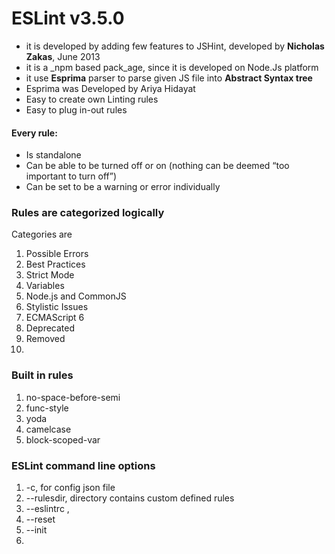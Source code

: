 # ESLint v3.5.0

* it is developed by adding few features to JSHint, developed by **Nicholas Zakas**, June 2013
* it is a \_npm based pack\_age, since it is developed on Node.Js platform
* it use **Esprima** parser to parse given  JS file into **Abstract Syntax tree**
* Esprima was Developed by Ariya Hidayat
* Easy to create own Linting rules
* Easy to plug in-out rules

#### Every rule:

* Is standalone
* Can be able to be turned off or on \(nothing can be deemed “too important to turn off”\)
* Can be set to be a warning or error individually

### Rules are categorized logically

Categories are

1. Possible Errors
2. Best Practices
3. Strict Mode
4. Variables
5. Node.js and CommonJS
6. Stylistic Issues
7. ECMAScript 6
8. Deprecated
9. Removed
10. 

### Built in rules

1. no-space-before-semi
2. func-style
3. yoda
4. camelcase
5. block-scoped-var

### ESLint command line options

1. -c, for config json file
2. --rulesdir, directory contains custom defined rules
3. --eslintrc , 
4. --reset
5.  --init
6. 

